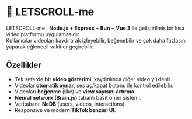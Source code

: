 # 🤫 LETSCROLL-me

LETSCROLL-me , **Node.js + Express + Bun + Vue 3** ile geliştirilmiş bir kısa video platformu uygulamasıdır.  
Kullanıcılar videoları kaydırarak izleyebilir, beğenebilir ve çok daha fazlasını yaparak eğlenceli vakitler geçirebilir.

## Özellikler

- Tek seferde **bir video gösterimi**, kaydırılınca diğer video yüklenir.  
- Videolar **otomatik oynar**, ses aç/kapat butonu ile kontrol edilebilir.  
- Videoları **beğenme** (like) ve **view sayısını artırma**.  
- **Neural network (Brain.js)** tabanlı basit öneri sistemi.  
- Veritabanı: **NeDB** (users, videos, interactions).  
- Responsive ve modern **TikTok benzeri UI**.
